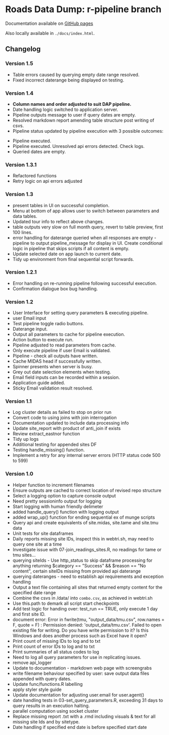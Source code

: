 # Roads Data Dump: r-pipeline branch

Documentation available on [GitHub pages](https://datasciencecampus.github.io/road-data-pipeline-documentation/)

Also locally available in `./docs/index.html`.

## Changelog

### Version 1.5

* Table errors caused by querying empty date range resolved.
* Fixed incorrect daterange being displayed on testing.

### Version 1.4

* **Column names and order adjusted to suit DAP pipeline.**
* Date handling logic switched to application server.
* Pipeline outputs message to user if query dates are empty.
* Resolved markdown report amending table structure post writing of csvs.
* Pipeline status updated by pipeline execution with 3 possible outcomes:

- Pipeline executed.  
- Pipeline executed. Unresolved api errors detected. Check logs.  
- Queried dates are empty.  

### Version 1.3.1

* Refactored functions
* Retry logic on api errors adjusted 

### Version 1.3

* present tables in UI on successful completion.
* Menu at bottom of app allows user to switch between parameters and data tables.
* Updated tour info to reflect above changes.
* table outputs very slow on full month query, revert to table preview, first 100 lines.
* error handling for daterange queried when all responses are empty - pipeline to output pipeline_message for display in UI. Create conditional logic in pipeline that skips scripts if all content is empty.
* Update selected date on app launch to current date.
* Tidy up environment from final sequential script forwards.

### Version 1.2.1

* Error handling on re-running pipeline following successful execution.
* Confirmation dialogue box bug handling.


### Version 1.2

* User Interface for setting query parameters & executing pipeline.
* user Email input
* Test pipeline toggle radio buttons.
* Daterange input.
* Output all parameters to cache for pipeline execution.
* Action button to execute run.
* Pipeline adjusted to read parameters from cache.
* Only execute pipeline if user Email is validated.
* Pipeline - check all outputs have written.
* Cache MIDAS head if successfully written.
* Spinner presents when server is busy.
* Grey out date selection elements when testing.
* Email field inputs can be recorded within a session.
* Application guide added.
* Sticky Email validation result resolved.

### Version 1.1

* Log cluster details as failed to stop on prior run
* Convert code to using joins with join interrogation
* Documentation updated to include data processing info
* Update site_report with product of anti_join if exists
* Review extract_eastnor function
* Tidy up logs
* Additional testing for appended sites DF
* Testing handle_missing() function.
* Implement a retry for any internal server errors (HTTP status code 500 to 599)

### Version 1.0

* Helper function to increment filenames
* Ensure outputs are cached to correct location of revised repo structure
* Select a logging option to capture console output
* Need pretty sessioninfo output for logging
* Start logging with human friendly delimeter
* added handle_query() function with logging output
* added wrap_up() function for ending sequential ex of munge scripts
* Query api and create equivalents of site.midas, site.tame and site.tmu data
* Unit tests for site dataframes
* Daily reports missing site IDs, inspect this in webtri.sh, may need to query one site at a time
* Investigate issue with 07-join_readings_sites.R, no readings for tame or tmu sites...
* querying siteIds - Use http_status to skip dataframe processing for anything returning $category == "Success" && $reason == "No content", certain siteIDs missing from provided api daterange
* querying dateranges - need to establish api requirements and exception handling
* Output a text file containing all sites that returned empty content for the specified date range
* Combine the csvs in /data/ into `combo.csv`, as achieved in webtri.sh
* Use this.path to demark all script start checkpoints
* Add test logic for handing over: test_run == TRUE, only execute 1 day and first  site ID.
* document error: Error in fwrite(tmu, "output_data/tmu.csv", row.names = F, quote = F) : 
  Permission denied: 'output_data/tmu.csv'. Failed to open existing file for writing. Do you have write permission to it? Is this Windows and does another process such as Excel have it open?
* Print count of missing IDs to log and to txt
* Print count of error IDs to log and to txt
* Print summaries of all status codes to log
* Need to log all query parameters for use in replicating issues.
* remove api_logger
* Update to documentation - markdown web page with screengrabs
* write filename behaviour specified by user: save output data files appended with query dates.
* Update func/functions.R labelling
* apply styler style guide
* Update documentation for adjusting user.email for user.agent()
* date handling tests in 03-set_query_parameters.R, exceeding 31 days to query results in an execution halting.
* parallel computation using socket cluster
* Replace missing report .txt with a .rmd including visuals & text for all missing site Ids and by sitetype.
* Date handling if specified end date is before specified start date